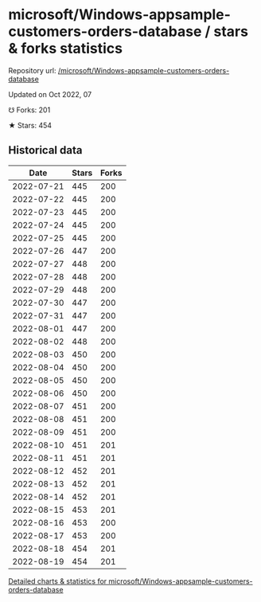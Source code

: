 # microsoft/Windows-appsample-customers-orders-database / stars & forks statistics

Repository url: [/microsoft/Windows-appsample-customers-orders-database](https://github.com/microsoft/Windows-appsample-customers-orders-database)

Updated on Oct 2022, 07

☋ Forks: 201

★ Stars: 454

## Historical data
| Date | Stars | Forks |
|------|-------|-------|
| 2022-07-21 | 445 | 200 | 
| 2022-07-22 | 445 | 200 | 
| 2022-07-23 | 445 | 200 | 
| 2022-07-24 | 445 | 200 | 
| 2022-07-25 | 445 | 200 | 
| 2022-07-26 | 447 | 200 | 
| 2022-07-27 | 448 | 200 | 
| 2022-07-28 | 448 | 200 | 
| 2022-07-29 | 448 | 200 | 
| 2022-07-30 | 447 | 200 | 
| 2022-07-31 | 447 | 200 | 
| 2022-08-01 | 447 | 200 | 
| 2022-08-02 | 448 | 200 | 
| 2022-08-03 | 450 | 200 | 
| 2022-08-04 | 450 | 200 | 
| 2022-08-05 | 450 | 200 | 
| 2022-08-06 | 450 | 200 | 
| 2022-08-07 | 451 | 200 | 
| 2022-08-08 | 451 | 200 | 
| 2022-08-09 | 451 | 200 | 
| 2022-08-10 | 451 | 201 | 
| 2022-08-11 | 451 | 201 | 
| 2022-08-12 | 452 | 201 | 
| 2022-08-13 | 452 | 201 | 
| 2022-08-14 | 452 | 201 | 
| 2022-08-15 | 453 | 201 | 
| 2022-08-16 | 453 | 200 | 
| 2022-08-17 | 453 | 200 | 
| 2022-08-18 | 454 | 201 | 
| 2022-08-19 | 454 | 201 | 


[Detailed charts & statistics for microsoft/Windows-appsample-customers-orders-database](https://reviewgithub.com/rep/microsoft/Windows-appsample-customers-orders-database)

